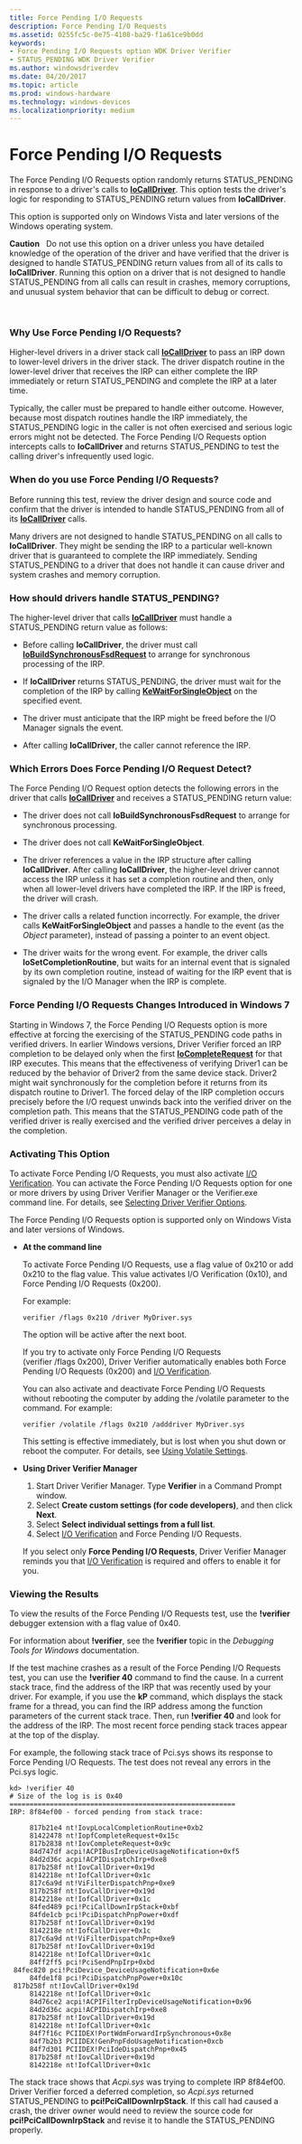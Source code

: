 ```yaml
---
title: Force Pending I/O Requests
description: Force Pending I/O Requests
ms.assetid: 0255fc5c-0e75-4108-ba29-f1a61ce9b0dd
keywords:
- Force Pending I/O Requests option WDK Driver Verifier
- STATUS_PENDING WDK Driver Verifier
ms.author: windowsdriverdev
ms.date: 04/20/2017
ms.topic: article
ms.prod: windows-hardware
ms.technology: windows-devices
ms.localizationpriority: medium
---
```


# Force Pending I/O Requests


The Force Pending I/O Requests option randomly returns STATUS\_PENDING in response to a driver's calls to [**IoCallDriver**](https://msdn.microsoft.com/library/windows/hardware/ff548336). This option tests the driver's logic for responding to STATUS\_PENDING return values from **IoCallDriver**.

This option is supported only on Windows Vista and later versions of the Windows operating system.

**Caution**   Do not use this option on a driver unless you have detailed knowledge of the operation of the driver and have verified that the driver is designed to handle STATUS\_PENDING return values from all of its calls to **IoCallDriver**. Running this option on a driver that is not designed to handle STATUS\_PENDING from all calls can result in crashes, memory corruptions, and unusual system behavior that can be difficult to debug or correct.

 

### <span id="why_use_force_pending_i_o_requests_"></span><span id="WHY_USE_FORCE_PENDING_I_O_REQUESTS_"></span>Why Use Force Pending I/O Requests?

Higher-level drivers in a driver stack call [**IoCallDriver**](https://msdn.microsoft.com/library/windows/hardware/ff548336) to pass an IRP down to lower-level drivers in the driver stack. The driver dispatch routine in the lower-level driver that receives the IRP can either complete the IRP immediately or return STATUS\_PENDING and complete the IRP at a later time.

Typically, the caller must be prepared to handle either outcome. However, because most dispatch routines handle the IRP immediately, the STATUS\_PENDING logic in the caller is not often exercised and serious logic errors might not be detected. The Force Pending I/O Requests option intercepts calls to **IoCallDriver** and returns STATUS\_PENDING to test the calling driver's infrequently used logic.

### <span id="when_do_you_use_force_pending_i_o_requests_"></span><span id="WHEN_DO_YOU_USE_FORCE_PENDING_I_O_REQUESTS_"></span>When do you use Force Pending I/O Requests?

Before running this test, review the driver design and source code and confirm that the driver is intended to handle STATUS\_PENDING from all of its [**IoCallDriver**](https://msdn.microsoft.com/library/windows/hardware/ff548336) calls.

Many drivers are not designed to handle STATUS\_PENDING on all calls to **IoCallDriver**. They might be sending the IRP to a particular well-known driver that is guaranteed to complete the IRP immediately. Sending STATUS\_PENDING to a driver that does not handle it can cause driver and system crashes and memory corruption.

### <span id="how_should_drivers_handle_status_pending_"></span><span id="HOW_SHOULD_DRIVERS_HANDLE_STATUS_PENDING_"></span>How should drivers handle STATUS\_PENDING?

The higher-level driver that calls [**IoCallDriver**](https://msdn.microsoft.com/library/windows/hardware/ff548336) must handle a STATUS\_PENDING return value as follows:

-   Before calling **IoCallDriver**, the driver must call [**IoBuildSynchronousFsdRequest**](https://msdn.microsoft.com/library/windows/hardware/ff548330) to arrange for synchronous processing of the IRP.

-   If **IoCallDriver** returns STATUS\_PENDING, the driver must wait for the completion of the IRP by calling [**KeWaitForSingleObject**](https://msdn.microsoft.com/library/windows/hardware/ff553350) on the specified event.

-   The driver must anticipate that the IRP might be freed before the I/O Manager signals the event.

-   After calling **IoCallDriver**, the caller cannot reference the IRP.

### <span id="which_errors_does_force_pending_i_o_request_detect_"></span><span id="WHICH_ERRORS_DOES_FORCE_PENDING_I_O_REQUEST_DETECT_"></span>Which Errors Does Force Pending I/O Request Detect?

The Force Pending I/O Request option detects the following errors in the driver that calls [**IoCallDriver**](https://msdn.microsoft.com/library/windows/hardware/ff548336) and receives a STATUS\_PENDING return value:

-   The driver does not call **IoBuildSynchronousFsdRequest** to arrange for synchronous processing.

-   The driver does not call **KeWaitForSingleObject**.

-   The driver references a value in the IRP structure after calling **IoCallDriver**. After calling **IoCallDriver**, the higher-level driver cannot access the IRP unless it has set a completion routine and then, only when all lower-level drivers have completed the IRP. If the IRP is freed, the driver will crash.

-   The driver calls a related function incorrectly. For example, the driver calls **KeWaitForSingleObject** and passes a handle to the event (as the *Object* parameter), instead of passing a pointer to an event object.

-   The driver waits for the wrong event. For example, the driver calls **IoSetCompletionRoutine**, but waits for an internal event that is signaled by its own completion routine, instead of waiting for the IRP event that is signaled by the I/O Manager when the IRP is complete.

### <span id="Force_Pending_I_O_Requests_Changes_Introduced_in_Windows_7"></span><span id="force_pending_i_o_requests_changes_introduced_in_windows_7"></span><span id="FORCE_PENDING_I_O_REQUESTS_CHANGES_INTRODUCED_IN_WINDOWS_7"></span>Force Pending I/O Requests Changes Introduced in Windows 7

Starting in Windows 7, the Force Pending I/O Requests option is more effective at forcing the exercising of the STATUS\_PENDING code paths in verified drivers. In earlier Windows versions, Driver Verifier forced an IRP completion to be delayed only when the first [**IoCompleteRequest**](https://msdn.microsoft.com/library/windows/hardware/ff548343) for that IRP executes. This means that the effectiveness of verifying Driver1 can be reduced by the behavior of Driver2 from the same device stack. Driver2 might wait synchronously for the completion before it returns from its dispatch routine to Driver1. The forced delay of the IRP completion occurs precisely before the I/O request unwinds back into the verified driver on the completion path. This means that the STATUS\_PENDING code path of the verified driver is really exercised and the verified driver perceives a delay in the completion.

### <span id="activating_this_option"></span><span id="ACTIVATING_THIS_OPTION"></span>Activating This Option

To activate Force Pending I/O Requests, you must also activate [I/O Verification](i-o-verification.md). You can activate the Force Pending I/O Requests option for one or more drivers by using Driver Verifier Manager or the Verifier.exe command line. For details, see [Selecting Driver Verifier Options](selecting-driver-verifier-options.md).

The Force Pending I/O Requests option is supported only on Windows Vista and later versions of Windows.

-   **At the command line**

    To activate Force Pending I/O Requests, use a flag value of 0x210 or add 0x210 to the flag value. This value activates I/O Verification (0x10), and Force Pending I/O Requests (0x200).

    For example:

    ```
    verifier /flags 0x210 /driver MyDriver.sys
    ```

    The option will be active after the next boot.

    If you try to activate only Force Pending I/O Requests (verifier /flags 0x200), Driver Verifier automatically enables both Force Pending I/O Requests (0x200) and [I/O Verification](i-o-verification.md).

    You can also activate and deactivate Force Pending I/O Requests without rebooting the computer by adding the /volatile parameter to the command. For example:

    ```
    verifier /volatile /flags 0x210 /adddriver MyDriver.sys
    ```

    This setting is effective immediately, but is lost when you shut down or reboot the computer. For details, see [Using Volatile Settings](using-volatile-settings.md).

-   **Using Driver Verifier Manager**

    1.  Start Driver Verifier Manager. Type **Verifier** in a Command Prompt window.
    2.  Select **Create custom settings (for code developers)**, and then click **Next**.
    3.  Select **Select individual settings from a full list**.
    4.  Select [I/O Verification](i-o-verification.md) and Force Pending I/O Requests.

    If you select only **Force Pending I/O Requests**, Driver Verifier Manager reminds you that [I/O Verification](i-o-verification.md) is required and offers to enable it for you.

### <span id="viewing_the_results"></span><span id="VIEWING_THE_RESULTS"></span>Viewing the Results

To view the results of the Force Pending I/O Requests test, use the **!verifier** debugger extension with a flag value of 0x40.

For information about **!verifier**, see the **!verifier** topic in the *Debugging Tools for Windows* documentation.

If the test machine crashes as a result of the Force Pending I/O Requests test, you can use the **!verifier 40** command to find the cause. In a current stack trace, find the address of the IRP that was recently used by your driver. For example, if you use the **kP** command, which displays the stack frame for a thread, you can find the IRP address among the function parameters of the current stack trace. Then, run **!verifier 40** and look for the address of the IRP. The most recent force pending stack traces appear at the top of the display.

For example, the following stack trace of Pci.sys shows its response to Force Pending I/O Requests. The test does not reveal any errors in the Pci.sys logic.

```
kd> !verifier 40
# Size of the log is is 0x40
========================================================
IRP: 8f84ef00 - forced pending from stack trace:

     817b21e4 nt!IovpLocalCompletionRoutine+0xb2
     81422478 nt!IopfCompleteRequest+0x15c
     817b2838 nt!IovCompleteRequest+0x9c
     84d747df acpi!ACPIBusIrpDeviceUsageNotification+0xf5
     84d2d36c acpi!ACPIDispatchIrp+0xe8
     817b258f nt!IovCallDriver+0x19d
     8142218e nt!IofCallDriver+0x1c
     817c6a9d nt!ViFilterDispatchPnp+0xe9
     817b258f nt!IovCallDriver+0x19d
     8142218e nt!IofCallDriver+0x1c
     84fed489 pci!PciCallDownIrpStack+0xbf
     84fde1cb pci!PciDispatchPnpPower+0xdf
     817b258f nt!IovCallDriver+0x19d
     8142218e nt!IofCallDriver+0x1c
     817c6a9d nt!ViFilterDispatchPnp+0xe9
     817b258f nt!IovCallDriver+0x19d
     8142218e nt!IofCallDriver+0x1c
     84ff2ff5 pci!PciSendPnpIrp+0xbd
 84fec820 pci!PciDevice_DeviceUsageNotification+0x6e
     84fde1f8 pci!PciDispatchPnpPower+0x10c
 817b258f nt!IovCallDriver+0x19d
     8142218e nt!IofCallDriver+0x1c
     84d76ce2 acpi!ACPIFilterIrpDeviceUsageNotification+0x96
     84d2d36c acpi!ACPIDispatchIrp+0xe8
     817b258f nt!IovCallDriver+0x19d
     8142218e nt!IofCallDriver+0x1c
     84f7f16c PCIIDEX!PortWdmForwardIrpSynchronous+0x8e
     84f7b2b3 PCIIDEX!GenPnpFdoUsageNotification+0xcb
     84f7d301 PCIIDEX!PciIdeDispatchPnp+0x45
     817b258f nt!IovCallDriver+0x19d
     8142218e nt!IofCallDriver+0x1c
```

The stack trace shows that *Acpi.sys* was trying to complete IRP 8f84ef00. Driver Verifier forced a deferred completion, so *Acpi.sys* returned STATUS\_PENDING to **pci!PciCallDownIrpStack**. If this call had caused a crash, the driver owner would need to review the source code for **pci!PciCallDownIrpStack** and revise it to handle the STATUS\_PENDING properly.

 

 





